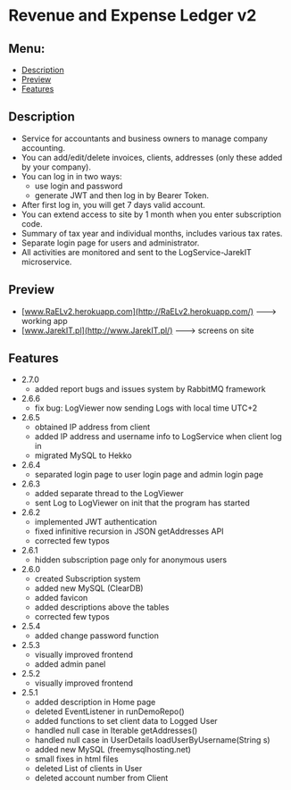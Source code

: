# Revenue and Expense Ledger v2

## Menu:
* [Description](#description)
* [Preview](#preview)
* [Features](#features)

## Description
+ Service for accountants and business owners to manage company accounting. 
+ You can add/edit/delete invoices, clients, addresses (only these added by your company). 
+ You can log in in two ways: 
    + use login and password 
    + generate JWT and then log in by Bearer Token. 
+ After first log in, you will get 7 days valid account. 
+ You can extend access to site by 1 month when you enter subscription code. 
+ Summary of tax year and individual months, includes various tax rates. 
+ Separate login page for users and administrator. 
+ All activities are monitored and sent to the LogService-JarekIT microservice. 

## Preview
+ [www.RaELv2.herokuapp.com](http://RaELv2.herokuapp.com/) ---> working app
+ [www.JarekIT.pl](http://www.JarekIT.pl/) ---> screens on site

## Features
+ 2.7.0
    + added report bugs and issues system by RabbitMQ framework
+ 2.6.6
    + fix bug: LogViewer now sending Logs with local time UTC+2
+ 2.6.5
    + obtained IP address from client
    + added IP address and username info to LogService when client log in
    + migrated MySQL to Hekko
+ 2.6.4
    + separated login page to user login page and admin login page
+ 2.6.3
    + added separate thread to the LogViewer
    + sent Log to LogViewer on init that the program has started
+ 2.6.2
     + implemented JWT authentication
     + fixed infinitive recursion in JSON getAddresses API
     + corrected few typos
+ 2.6.1
     + hidden subscription page only for anonymous users
+ 2.6.0
    + created Subscription system
    + added new MySQL (ClearDB)
    + added favicon
    + added descriptions above the tables
    + corrected few typos
+ 2.5.4
    + added change password function
+ 2.5.3
    + visually improved frontend
    + added admin panel
+ 2.5.2
    + visually improved frontend
+ 2.5.1
    + added description in Home page
    + deleted EventListener in runDemoRepo()
    + added functions to set client data to Logged User
    + handled null case in Iterable getAddresses()
    + handled null case in UserDetails loadUserByUsername(String s)
    + added new MySQL (freemysqlhosting.net)
    + small fixes in html files
    + deleted List of clients in User
    + deleted account number from Client
